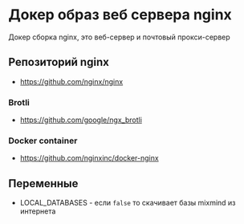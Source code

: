 # Докер образ веб сервера nginx

Докер сборка nginx, это веб-сервер и почтовый прокси-сервер

## Репозиторий nginx

- <https://github.com/nginx/nginx>

### Brotli

- <https://github.com/google/ngx_brotli>

### Docker container

- <https://github.com/nginxinc/docker-nginx>

## Переменные

- LOCAL_DATABASES - если `false` то скачивает базы mixmind из интернета
